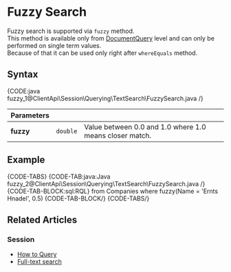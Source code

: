 # Fuzzy Search

Fuzzy search is supported via `fuzzy` method.  
This method is available only from [DocumentQuery](../../../../client-api/session/querying/document-query/what-is-document-query) level and can only be performed on single term values.  
Because of that it can be used only right after `whereEquals` method.

## Syntax

{CODE:java fuzzy_1@ClientApi\Session\Querying\TextSearch\FuzzySearch.java /}

| Parameters | | |
| ------------- | ------------- | ----- |
| **fuzzy** | `double` | Value between 0.0 and 1.0 where 1.0 means closer match. |

## Example

{CODE-TABS}
{CODE-TAB:java:Java fuzzy_2@ClientApi\Session\Querying\TextSearch\FuzzySearch.java /}
{CODE-TAB-BLOCK:sql:RQL}
from Companies
where fuzzy(Name = 'Ernts Hnadel', 0.5)
{CODE-TAB-BLOCK/}
{CODE-TABS/}

## Related Articles

### Session

- [How to Query](../../../../client-api/session/querying/how-to-query)
- [Full-text search](../../../../client-api/session/querying/text-search/full-text-search)
